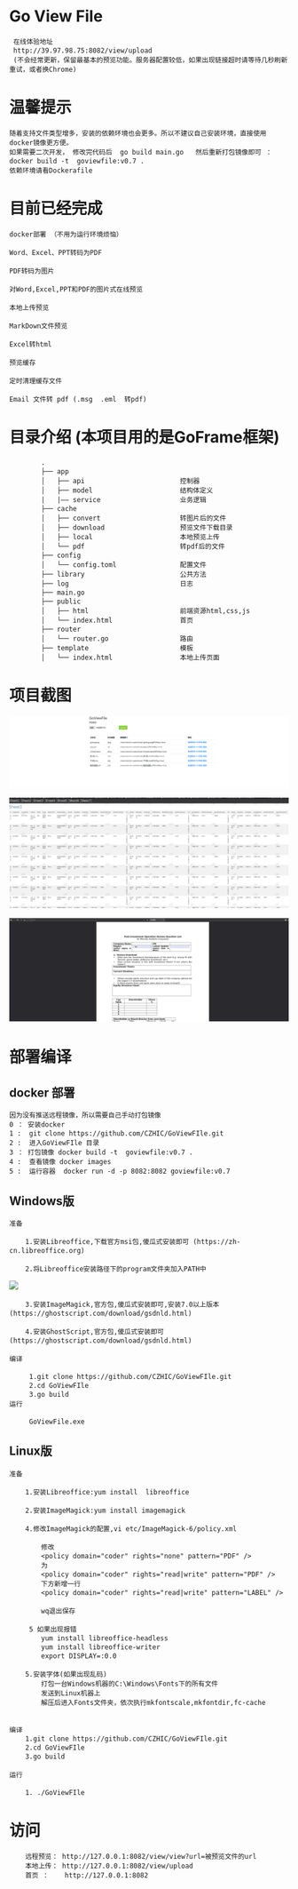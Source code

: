 Go  View File
============
     在线体验地址
     http://39.97.98.75:8082/view/upload
     (不会经常更新，保留最基本的预览功能。服务器配置较低，如果出现链接超时请等待几秒刷新重试，或者换Chrome)  

温馨提示
============
    随着支持文件类型增多，安装的依赖环境也会更多。所以不建议自己安装环境，直接使用docker镜像更方便。
    如果需要二次开发， 修改完代码后  go build main.go   然后重新打包镜像即可 ：  docker build -t  goviewfile:v0.7 . 
    依赖环境请看Dockerafile 


目前已经完成
============
    docker部署 （不用为运行环境烦恼）

    Word、Excel、PPT转码为PDF

    PDF转码为图片

    对Word,Excel,PPT和PDF的图片式在线预览

    本地上传预览

    MarkDown文件预览

    Excel转html

    预览缓存

    定时清理缓存文件

    Email 文件转 pdf (.msg  .eml  转pdf)


# 目录介绍 (本项目用的是GoFrame框架)
```
        .
        ├── app
        │   ├── api                        控制器
        │   ├── model                      结构体定义
        |   |—— service                    业务逻辑
        ├── cache
        │   ├── convert                    转图片后的文件 
        │   ├── download                   预览文件下载目录
        │   ├── local                      本地预览上传
        │   └── pdf                        转pdf后的文件
        ├── config
        │   └── config.toml                配置文件
        ├── library                        公共方法
        ├── log                            日志
        ├── main.go
        ├── public                         
        │   ├── html                       前端资源html,css,js
        │   └── index.html                 首页
        ├── router
        │   └── router.go                  路由
        ├── template                       模板
        │   └── index.html                 本地上传页面   
```

# 项目截图
![](https://github.com/CZHIC/GoViewFIle/blob/main/document/1.png?raw=true)

![](https://github.com/CZHIC/GoViewFIle/blob/main/document/2.png?raw=true)

![](https://github.com/CZHIC/GoViewFIle/blob/main/document/3.png?raw=true)





部署编译
========

docker 部署
-----
    因为没有推送远程镜像，所以需要自己手动打包镜像
    0 ： 安装docker
    1 :  git clone https://github.com/CZHIC/GoViewFIle.git
    2 :  进入GoViewFIle 目录
    3 ： 打包镜像 docker build -t  goviewfile:v0.7 .
    4 :  查看镜像 docker images
    5 :  运行容器  docker run -d -p 8082:8082 goviewfile:v0.7

Windows版
----

    准备

        1.安装Libreoffice,下载官方msi包,傻瓜式安装即可 (https://zh-cn.libreoffice.org)

        2.将Libreoffice安装路径下的program文件夹加入PATH中
![](https://github.com/leeli73/goFileView/blob/master/media/win_path.png?raw=true)

        3.安装ImageMagick,官方包,傻瓜式安装即可,安装7.0以上版本 (https://ghostscript.com/download/gsdnld.html)

        4.安装GhostScript,官方包,傻瓜式安装即可 (https://ghostscript.com/download/gsdnld.html)
    
    编译

         1.git clone https://github.com/CZHIC/GoViewFIle.git
         2.cd GoViewFIle
         3.go build
    运行

         GoViewFile.exe
       
  

Linux版
----

    准备

        1.安装Libreoffice:yum install  libreoffice

        2.安装ImageMagick:yum install imagemagick

        4.修改ImageMagick的配置,vi etc/ImageMagick-6/policy.xml

            修改
            <policy domain="coder" rights="none" pattern="PDF" />
            为
            <policy domain="coder" rights="read|write" pattern="PDF" />
            下方新增一行
            <policy domain="coder" rights="read|write" pattern="LABEL" />

            wq退出保存

         5 如果出现报错
            yum install libreoffice-headless
            yum install libreoffice-writer
            export DISPLAY=:0.0

        5.安装字体(如果出现乱码)
            打包一台Windows机器的C:\Windows\Fonts下的所有文件
            发送到Linux机器上
            解压后进入Fonts文件夹，依次执行mkfontscale,mkfontdir,fc-cache

    
    编译
        1.git clone https://github.com/CZHIC/GoViewFIle.git
        2.cd GoViewFIle
        3.go build

    运行

        1. ./GoViewFIle
       
# 访问
        远程预览： http://127.0.0.1:8082/view/view?url=被预览文件的url
        本地上传： http://127.0.0.1:8082/view/upload
        首页 ：    http://127.0.0.1:8082

